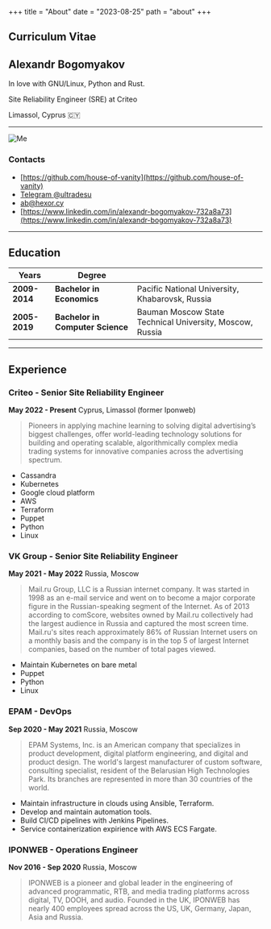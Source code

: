 +++
title = "About"
date = "2023-08-25"
path = "about"
+++

## Curriculum Vitae

## Alexandr Bogomyakov

In love with GNU/Linux, Python and Rust.

Site Reliability Engineer (SRE) at Criteo

Limassol, Cyprus 🇨🇾
***

![Me](https://me.hexor.ru/photo.jpeg "Me")
### Contacts
* [https://github.com/house-of-vanity](https://github.com/house-of-vanity)
* [Telegram @ultradesu](tg:@ultradesu)
* [ab@hexor.cy](mailto:ab@hexor.cy)
* [https://www.linkedin.com/in/alexandr-bogomyakov-732a8a73](https://www.linkedin.com/in/alexandr-bogomyakov-732a8a73)
***

## Education
|Years|Degree||
|---|---|---|
| **2009-2014** | **Bachelor in Economics** | Pacific National University, Khabarovsk, Russia |
| **2005-2019** | **Bachelor in Computer Science** | Bauman Moscow State Technical University, Moscow, Russia |
***

## Experience

### Criteo - Senior Site Reliability Engineer
**May 2022 - Present** Cyprus, Limassol (former Iponweb)
> Pioneers in applying machine learning to solving digital advertising’s biggest challenges, offer world-leading technology solutions for building and operating scalable, algorithmically complex media trading systems for innovative companies across the advertising spectrum. 

* Cassandra
* Kubernetes
* Google cloud platform
* AWS
* Terraform
* Puppet
* Python
* Linux

### VK Group - Senior Site Reliability Engineer
**May 2021 - May 2022** Russia, Moscow
>  Mail.ru Group, LLC is a Russian internet company. It was started in 1998 as an e-mail service and went on to become a major corporate figure in the Russian-speaking segment of the Internet. As of 2013 according to comScore, websites owned by Mail.ru collectively had the largest audience in Russia and captured the most screen time. Mail.ru's sites reach approximately 86% of Russian Internet users on a monthly basis and the company is in the top 5 of largest Internet companies, based on the number of total pages viewed. 

* Maintain Kubernetes on bare metal
* Puppet
* Python
* Linux

### EPAM - DevOps
**Sep 2020 - May 2021** Russia, Moscow
> EPAM Systems, Inc. is an American company that specializes in product development, digital platform engineering, and digital and product design. The world's largest manufacturer of custom software, consulting specialist, resident of the Belarusian High Technologies Park. Its branches are represented in more than 30 countries of the world.

* Maintain infrastructure in clouds using Ansible, Terraform.
* Develop and maintain automation tools.
* Build CI/CD pipelines with Jenkins Pipelines.
* Service containerization expirience with AWS ECS Fargate.

### IPONWEB - Operations Engineer
**Nov 2016 - Sep 2020** Russia, Moscow
> IPONWEB is a pioneer and global leader in the engineering of advanced programmatic, RTB, and media trading platforms across digital, TV, DOOH, and audio. Founded in the UK, IPONWEB has nearly 400 employees spread across the US, UK, Germany, Japan, Asia and Russia.
